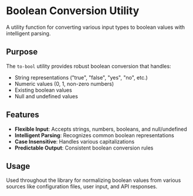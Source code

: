 # Boolean Conversion Utility

A utility function for converting various input types to boolean values with intelligent parsing.

## Purpose

The `to-bool` utility provides robust boolean conversion that handles:
- String representations ("true", "false", "yes", "no", etc.)
- Numeric values (0, 1, non-zero numbers)
- Existing boolean values
- Null and undefined values

## Features

- **Flexible Input**: Accepts strings, numbers, booleans, and null/undefined
- **Intelligent Parsing**: Recognizes common boolean representations
- **Case Insensitive**: Handles various capitalizations
- **Predictable Output**: Consistent boolean conversion rules

## Usage

Used throughout the library for normalizing boolean values from various sources like configuration files, user input, and API responses. 